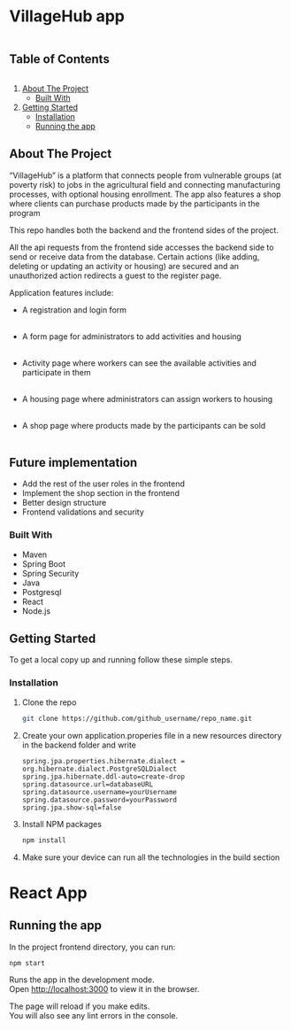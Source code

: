 <!-- TABLE OF CONTENTS -->

# VillageHub app

<summary><h2 style="display: inline-block">Table of Contents</h2></summary>
<ol>
<li>
    <a href="#about-the-project">About The Project</a>
    <ul>
    <li><a href="#built-with">Built With</a></li>
    </ul>
</li>
<li>
    <a href="#getting-started">Getting Started</a>
    <ul>
    <li><a href="#installation">Installation</a></li>
    <li><a href="#running-the-app">Running the app</a></li>
    </ul>
</li>

</ol>

<!-- ABOUT THE PROJECT -->

## About The Project

“VillageHub” is a platform that connects people from vulnerable groups (at poverty risk) to jobs in the agricultural field and connecting manufacturing processes, with optional housing enrollment. The app also features a shop where clients can purchase products made by the participants in the program

This repo handles both the backend and the frontend sides of the project.

All the api requests from the frontend side accesses the backend side to send or receive data from the database. 
Certain actions (like adding, deleting or updating an activity or housing) are secured and an unauthorized action redirects a guest
to the register page.

Application features include:

- A registration and login form<br/><br/>

- A form page for administrators to add activities and housing<br/><br/>

- Activity page where workers can see the available activities and participate in them<br/><br/>

- A housing page where administrators can assign workers to housing<br/><br/>

- A shop page where products made by the participants can be sold<br/><br/>


## Future implementation

- Add the rest of the user roles in the frontend
- Implement the shop section in the frontend
- Better design structure
- Frontend validations and security


### Built With

- Maven
- Spring Boot
- Spring Security
- Java
- Postgresql
- React
- Node.js

<!-- GETTING STARTED -->

## Getting Started

To get a local copy up and running follow these simple steps.

### Installation

1. Clone the repo
   ```sh
   git clone https://github.com/github_username/repo_name.git
   ```
2. Create your own application.properies file in a new resources directory in the backend folder and write
   ```
   spring.jpa.properties.hibernate.dialect = org.hibernate.dialect.PostgreSQLDialect
   spring.jpa.hibernate.ddl-auto=create-drop
   spring.datasource.url=databaseURL
   spring.datasource.username=yourUsername
   spring.datasource.password=yourPassword
   spring.jpa.show-sql=false
   ```
   
3. Install NPM packages
    ```sh
    npm install
    ```
4. Make sure your device can run all the technologies in the build section

<!-- ACKNOWLEDGEMENTS -->

# React App

## Running the app

In the project frontend directory, you can run:

    npm start

Runs the app in the development mode.\
Open [http://localhost:3000](http://localhost:3000) to view it in the browser.

The page will reload if you make edits.\
You will also see any lint errors in the console.